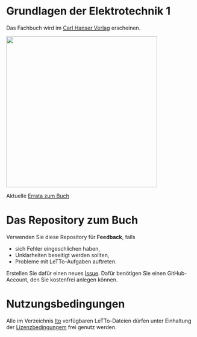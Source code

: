 # Grundlagen der Elektrotechnik 1

Das Fachbuch wird im [Carl Hanser Verlag](https://www.hanser-fachbuch.de/fachbuch/artikel/9783446473768) erscheinen.

<img src="https://files.hanser.de/ARTK/9783446473768/P01/0/2375/278/jpg/100" width="400"/>

Aktuelle [Errata zum Buch](https://github.com/christiankral/Grundlagen-der-Elektrotechnik/blob/main/Errata/Errata-Grundlagen-der-Elektrochnik-1-Auflage-1.pdf)

# Das Repository zum Buch

Verwenden Sie diese Repository für **Feedback**, falls
- sich Fehler eingeschlichen haben,
- Unklarheiten beseitigt werden sollten,
- Probleme mit LeTTo-Aufgaben auftreten.

Erstellen Sie dafür einen neues [Issue](https://github.com/christiankral/Grundlagen-der-Elektrotechnik/issues/new).
Dafür benötigen Sie einen GitHub-Account, den Sie kostenfrei anlegen können.

# Nutzungsbedingungen

Alle im Verzeichnis [lto](https://github.com/christiankral/Grundlagen-der-Elektrotechnik/tree/main/lto) verfügbaren LeTTo-Dateien dürfen unter Einhaltung der [Lizenzbedingungem](https://github.com/christiankral/Grundlagen-der-Elektrotechnik/blob/main/lto/LIZENZ.md) frei genutz werden.
